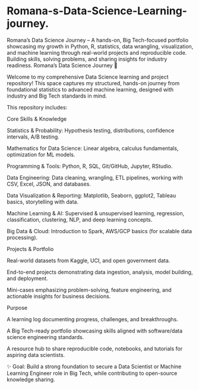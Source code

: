 # Romana-s-Data-Science-Learning-journey.
Romana’s Data Science Journey – A hands-on, Big Tech-focused portfolio showcasing my growth in Python, R, statistics, data wrangling, visualization, and machine learning through real-world projects and reproducible code. Building skills, solving problems, and sharing insights for industry readiness.
Romana’s Data Science Journey 🚀

Welcome to my comprehensive Data Science learning and project repository! This space captures my structured, hands-on journey from foundational statistics to advanced machine learning, designed with industry and Big Tech standards in mind.

This repository includes:

Core Skills & Knowledge

Statistics & Probability: Hypothesis testing, distributions, confidence intervals, A/B testing.

Mathematics for Data Science: Linear algebra, calculus fundamentals, optimization for ML models.

Programming & Tools: Python, R, SQL, Git/GitHub, Jupyter, RStudio.

Data Engineering: Data cleaning, wrangling, ETL pipelines, working with CSV, Excel, JSON, and databases.

Data Visualization & Reporting: Matplotlib, Seaborn, ggplot2, Tableau basics, storytelling with data.

Machine Learning & AI: Supervised & unsupervised learning, regression, classification, clustering, NLP, and deep learning concepts.

Big Data & Cloud: Introduction to Spark, AWS/GCP basics (for scalable data processing).

Projects & Portfolio

Real-world datasets from Kaggle, UCI, and open government data.

End-to-end projects demonstrating data ingestion, analysis, model building, and deployment.

Mini-cases emphasizing problem-solving, feature engineering, and actionable insights for business decisions.

Purpose

A learning log documenting progress, challenges, and breakthroughs.

A Big Tech-ready portfolio showcasing skills aligned with software/data science engineering standards.

A resource hub to share reproducible code, notebooks, and tutorials for aspiring data scientists.

✨ Goal: Build a strong foundation to secure a Data Scientist or Machine Learning Engineer role in Big Tech, while contributing to open-source knowledge sharing.

